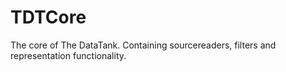 TDTCore
=======

The core of The DataTank. Containing sourcereaders, filters and representation functionality.